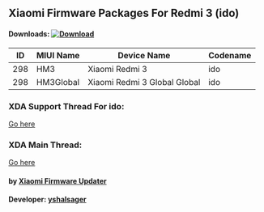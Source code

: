 ## Xiaomi Firmware Packages For Redmi 3 (ido)

#### Downloads: [![Download](https://img.shields.io/badge/Downloads-Here-orange.svg)](https://xiaomifirmwareupdater.github.io/#stable)

| ID | MIUI Name | Device Name | Codename |
| --- | --- | --- | --- |
| 298 | HM3 | Xiaomi Redmi 3 | ido |
| 298 | HM3Global | Xiaomi Redmi 3 Global Global | ido |

### XDA Support Thread For ido:
[Go here](https://forum.xda-developers.com/redmi-3/development/firmware-xiaomi-redmi-3-t3760875)

### XDA Main Thread:
[Go here](https://forum.xda-developers.com/android/software-hacking/devices-yshalsager-t3741446)

#### by [Xiaomi Firmware Updater](https://github.com/XiaomiFirmwareUpdater)
#### Developer: [yshalsager](https://github.com/yshalsager)

